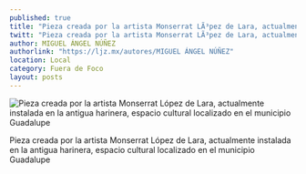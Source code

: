 ```yaml
---
published: true
title: "Pieza creada por la artista Monserrat LÃ³pez de Lara, actualmente instalada en la antigua harinera, espacio cultural localizado en el municipio Guadalupe"
twitt: "Pieza creada por la artista Monserrat LÃ³pez de Lara, actualmente instalada en la antigua harinera, espacio cultural localizado en el municipio Guadalupe"
author: MIGUEL ÁNGEL NÚÑEZ
authorlink: "https://ljz.mx/autores/MIGUEL ÁNGEL NÚÑEZ"
location: Local
category: Fuera de Foco
layout: posts
---
```


![Pieza creada por la artista Monserrat López de Lara, actualmente instalada en la antigua harinera, espacio cultural localizado en el municipio Guadalupe](http://i.imgur.com/xWlLCIJm.jpg)

Pieza creada por la artista Monserrat López de Lara, actualmente instalada en la antigua harinera, espacio cultural localizado en el municipio Guadalupe
